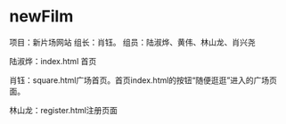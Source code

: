 # newFilm
项目：新片场网站
组长：肖钰。
组员：陆淑烨、黄伟、林山龙、肖兴尧



陆淑烨：index.html 首页

肖钰：square.html广场首页。首页index.html的按钮“随便逛逛”进入的广场页面。

林山龙：register.html注册页面